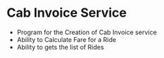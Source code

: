 # Cab Invoice Service
* Program for the Creation of Cab Invoice service
* Ability to Calculate Fare for a Ride
* Ability to gets the list of Rides